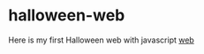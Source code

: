 # halloween-web
Here is my first Halloween web with javascript
[web](https://gonzalosalmeron.github.io/halloween-web/)
